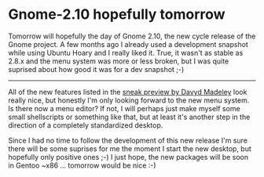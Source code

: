 # Gnome-2.10 hopefully tomorrow

Tomorrow will hopefully the day of Gnome 2.10, the new cycle release of the Gnome project. A few months ago I already used a development snapshot while using Ubuntu Hoary and I really liked it. True, it wasn't as stable as 2.8.x and the menu system was more or less broken, but I was quite suprised about how good it was for a dev snapshot ;-) 

-------------------------------



All of the new features listed in the <a href="http://www.gnome.org/~davyd/gnome-2-10/">sneak preview by Davyd Madeley</a> look really nice, but honestly I'm only looking forward to the new menu system. Is there now a menu editor? If not, I will perhaps just make myself some small shellscripts or something like that, but at least it's another step in the direction of a completely standardized desktop.

Since I had no time to follow the development of this new release I'm sure there will be some suprises for me the moment I start the new desktop,  but hopefully only positive ones ;-) I just hope, the new packages will be soon in Gentoo ~x86 ... tomorrow would be nice :-)